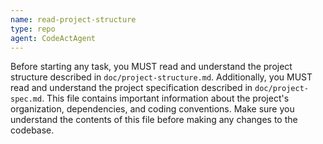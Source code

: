 ```yaml
---
name: read-project-structure
type: repo
agent: CodeActAgent
---
```


Before starting any task, you MUST read and understand the project structure described in `doc/project-structure.md`.
Additionally, you MUST read and understand the project specification described in `doc/project-spec.md`.
This file contains important information about the project's organization, dependencies, and coding conventions.
Make sure you understand the contents of this file before making any changes to the codebase.